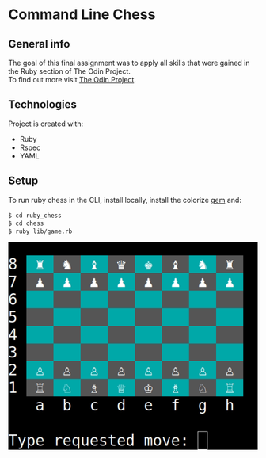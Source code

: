 # Command Line Chess

## General info
The goal of this final assignment was to apply all skills that were gained in the Ruby section of The Odin Project. <br>
To find out more visit [The Odin Project](https://www.theodinproject.com/paths/full-stack-ruby-on-rails/courses/ruby-programming/lessons/ruby-final-project).
	
## Technologies
Project is created with:
* Ruby
* Rspec
* YAML
	
## Setup

To run ruby chess in the CLI, install locally, install the colorize [gem](https://github.com/fazibear/colorize) and:

```
$ cd ruby_chess
$ cd chess
$ ruby lib/game.rb

```


![Ruby chess Demo](https://github.com/andrewbonas/demos/blob/master/ruby_chess_example.gif)

